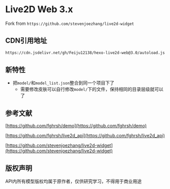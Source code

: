 
# Live2D Web 3.x

Fork from `https://github.com/stevenjoezhang/live2d-widget`

## CDN引用地址

``` sh
https://cdn.jsdelivr.net/gh/Feiju12138/hexo-live2d-web@3.0/autoload.js
```

## 新特性

- 把`model/`和`model_list.json`整合到同一个项目下了
  - 需要修改皮肤可以自行修改`model/`下的文件，保持相同的目录层级就可以了

## 参考文献

[https://github.com/fghrsh/demo](https://github.com/fghrsh/demo)

[https://github.com/fghrsh/live2d_api](https://github.com/fghrsh/live2d_api)

[https://github.com/stevenjoezhang/live2d-widget](https://github.com/stevenjoezhang/live2d-widget)

## 版权声明

API内所有模型版权均属于原作者，仅供研究学习，不得用于商业用途

